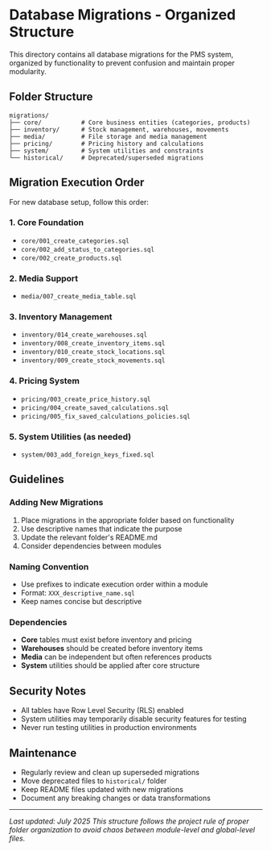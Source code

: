 # Database Migrations - Organized Structure

This directory contains all database migrations for the PMS system, organized by functionality to prevent confusion and maintain proper modularity.

## Folder Structure

```
migrations/
├── core/           # Core business entities (categories, products)
├── inventory/      # Stock management, warehouses, movements
├── media/          # File storage and media management
├── pricing/        # Pricing history and calculations
├── system/         # System utilities and constraints
└── historical/     # Deprecated/superseded migrations
```

## Migration Execution Order

For new database setup, follow this order:

### 1. Core Foundation
- `core/001_create_categories.sql`
- `core/002_add_status_to_categories.sql`
- `core/002_create_products.sql`

### 2. Media Support
- `media/007_create_media_table.sql`

### 3. Inventory Management
- `inventory/014_create_warehouses.sql`
- `inventory/008_create_inventory_items.sql`
- `inventory/010_create_stock_locations.sql`
- `inventory/009_create_stock_movements.sql`

### 4. Pricing System
- `pricing/003_create_price_history.sql`
- `pricing/004_create_saved_calculations.sql`
- `pricing/005_fix_saved_calculations_policies.sql`

### 5. System Utilities (as needed)
- `system/003_add_foreign_keys_fixed.sql`

## Guidelines

### Adding New Migrations
1. Place migrations in the appropriate folder based on functionality
2. Use descriptive names that indicate the purpose
3. Update the relevant folder's README.md
4. Consider dependencies between modules

### Naming Convention
- Use prefixes to indicate execution order within a module
- Format: `XXX_descriptive_name.sql`
- Keep names concise but descriptive

### Dependencies
- **Core** tables must exist before inventory and pricing
- **Warehouses** should be created before inventory items
- **Media** can be independent but often references products
- **System** utilities should be applied after core structure

## Security Notes
- All tables have Row Level Security (RLS) enabled
- System utilities may temporarily disable security features for testing
- Never run testing utilities in production environments

## Maintenance
- Regularly review and clean up superseded migrations
- Move deprecated files to `historical/` folder
- Keep README files updated with new migrations
- Document any breaking changes or data transformations

---

*Last updated: July 2025*
*This structure follows the project rule of proper folder organization to avoid chaos between module-level and global-level files.*
